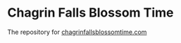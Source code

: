 # Chagrin Falls Blossom Time

The repository for [chagrinfallsblossomtime.com](http://chagrinfallsblossomtime.com)
